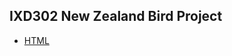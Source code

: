 <h2>IXD302 New Zealand Bird Project</h2>

+ [HTML](http://sarahjaneowens.github.io/302-new-zealand-bird/newzealand_bird.html)